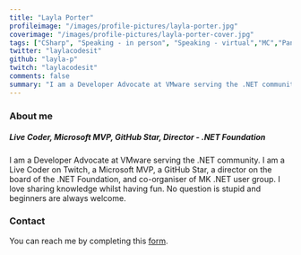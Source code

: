 ```yaml
---
title: "Layla Porter"
profileimage: "/images/profile-pictures/layla-porter.jpg"
coverimage: "/images/profile-pictures/layla-porter-cover.jpg"
tags: ["CSharp", "Speaking - in person", "Speaking - virtual","MC","Panels","Mentorship"]
twitter: "laylacodesit"
github: "layla-p"
twitch: "laylacodesit"
comments: false
summary: "I am a Developer Advocate at VMware serving the .NET community. I am a Live Coder on Twitch, a Microsoft MVP, and a GitHub Star."
---
```

### About me
##### **Live Coder, Microsoft MVP, GitHub Star, Director - .NET Foundation**
I am a Developer Advocate at VMware serving the .NET community. I am a Live Coder on Twitch, a Microsoft MVP, a GitHub Star, a director on the board of the .NET Foundation, and co-organiser of MK .NET user group. I love sharing knowledge whilst having fun. No question is stupid and beginners are always welcome.

### Contact

You can reach me by completing this [form](https://forms.gle/Mdf13m1Wuia5jDEL8).
